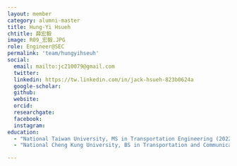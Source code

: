 ```yaml
---
layout: member
category: alumni-master
title: Hung-Yi Hsueh
chtitle: 薛宏毅
image: R09_宏毅.JPG
role: Engineer@SEC
permalink: 'team/hungyihseuh'
social:
  email: mailto:jc210079@gmail.com
  twitter: 
  linkedin: https://tw.linkedin.com/in/jack-hsueh-823b0624a
  google-scholar: 
  github: 
  website: 
  orcid: 
  researchgate: 
  facebook: 
  instagram: 
education:
  - "National Taiwan University, MS in Transportation Engineering (2022)"
  - "National Cheng Kung University, BS in Transportation and Communication Management (2018)"

---
```



